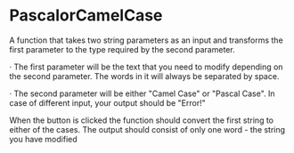 # PascalorCamelCase

A function that takes two string parameters as an input and transforms the first parameter to the type required by the second parameter.

· The first parameter will be the text that you need to modify depending on the second parameter. The words in it will always be separated by space.

· The second parameter will be either "Camel Case" or "Pascal Case". In case of different input, your output should be "Error!"

When the button is clicked the function should convert the first string to either of the cases. The output should consist of only one word - the string you have modified
